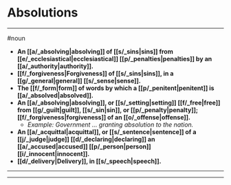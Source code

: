 # Absolutions
---
#noun
- **An [[a/_absolving|absolving]] of [[s/_sins|sins]] from [[e/_ecclesiastical|ecclesiastical]] [[p/_penalties|penalties]] by an [[a/_authority|authority]].**
- **[[f/_forgiveness|Forgiveness]] of [[s/_sins|sins]], in a [[g/_general|general]] [[s/_sense|sense]].**
- **The [[f/_form|form]] of words by which a [[p/_penitent|penitent]] is [[a/_absolved|absolved]].**
- **An [[a/_absolving|absolving]], or [[s/_setting|setting]] [[f/_free|free]] from [[g/_guilt|guilt]], [[s/_sin|sin]], or [[p/_penalty|penalty]]; [[f/_forgiveness|forgiveness]] of an [[o/_offense|offense]].**
	- _Example: Government ... granting absolution to the nation._
- **An [[a/_acquittal|acquittal]], or [[s/_sentence|sentence]] of a [[j/_judge|judge]] [[d/_declaring|declaring]] an [[a/_accused|accused]] [[p/_person|person]] [[i/_innocent|innocent]].**
- **[[d/_delivery|Delivery]], in [[s/_speech|speech]].**
---
---

